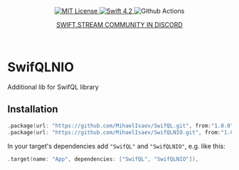 <p align="center">
    <a href="LICENSE">
        <img src="https://img.shields.io/badge/license-MIT-brightgreen.svg" alt="MIT License">
    </a>
    <a href="https://swift.org">
        <img src="https://img.shields.io/badge/swift-5.1-brightgreen.svg" alt="Swift 4.2">
    </a>
    <img src="https://img.shields.io/github/workflow/status/MihaelIsaev/SwifQLNIO/test" alt="Github Actions">
</p>
<p align="center"><a href="https://discord.gg/q5wCPYv">SWIFT.STREAM COMMUNITY IN DISCORD</a></p>
<br>

# SwifQLNIO

Additional lib for SwifQL library

## Installation

```swift
.package(url: "https://github.com/MihaelIsaev/SwifQL.git", from:"1.0.0"),
.package(url: "https://github.com/MihaelIsaev/SwifQLNIO.git", from:"1.0.0"),
```
In your target's dependencies add `"SwifQL"` and `"SwifQLNIO"`, e.g. like this:
```swift
.target(name: "App", dependencies: ["SwifQL", "SwifQLNIO"]),
```
